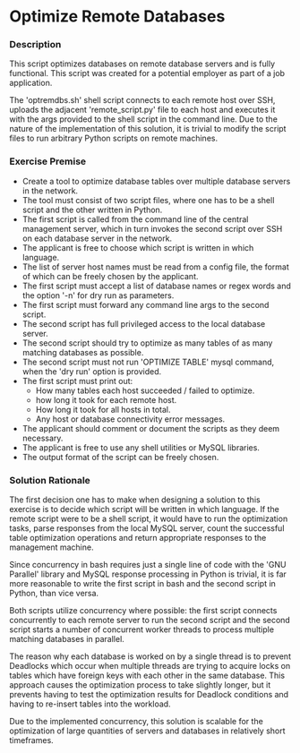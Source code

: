 # Optimize Remote Databases


### Description

This script optimizes databases on remote database servers and is fully functional.
This script was created for a potential employer as part of a job application. 

The 'optremdbs.sh' shell script connects to each remote host over SSH, uploads the adjacent 
'remote_script.py' file to each host and executes it with the args provided to the shell script in the command line. 
Due to the nature of the implementation of this solution, it is trivial to modify the script files to run arbitrary Python scripts on remote machines.

### Exercise Premise

* Create a tool to optimize database tables over multiple database servers in the network. 
* The tool must consist of two script files, where one has to be a shell script and the other written in Python.
* The first script is called from the command line of the central management server, which in turn
invokes the second script over SSH on each database server in the network.
* The applicant is free to choose which script is written in which language.
* The list of server host names must be read from a config file, the format of which can be freely chosen by the applicant.
* The first script must accept a list of database names or regex words and the option '-n' for dry run as parameters.
* The first script must forward any command line args to the second script.
* The second script has full privileged access to the local database server.
* The second script should try to optimize as many tables of as many matching databases as possible.
* The second script must not run 'OPTIMIZE TABLE' mysql command, when the 'dry run' option is provided.
* The first script must print out:
  * How many tables each host succeeded / failed to optimize.
  * how long it took for each remote host.
  * How long it took for all hosts in total.
  * Any host or database connectivity error messages.
* The applicant should comment or document the scripts as they deem necessary.
* The applicant is free to use any shell utilities or MySQL libraries.
* The output format of the script can be freely chosen.


### Solution Rationale

The first decision one has to make when designing a solution to this exercise is to decide which script will be written in which language.
If the remote script were to be a shell script, it would have to run the optimization tasks, parse responses from the local MySQL server, 
count the successful table optimization operations and return appropriate responses to the management machine. 

Since concurrency in bash requires just a single line of code with the 'GNU Parallel' library and MySQL response processing in Python is trivial,
it is far more reasonable to write the first script in bash and the second script in Python, than vice versa.

Both scripts utilize concurrency where possible: the first script connects concurrently to each remote server to run the second script
and the second script starts a number of concurrent worker threads to process multiple matching databases in parallel.

The reason why each database is worked on by a single thread is to prevent Deadlocks which occur when multiple threads 
are trying to acquire locks on tables which have foreign keys with each other in the same database. 
This approach causes the optimization process to take slightly longer, but it prevents having to test 
the optimization results for Deadlock conditions and having to re-insert tables into the workload.

Due to the implemented concurrency, this solution is scalable for the optimization of 
large quantities of servers and databases in relatively short timeframes.

